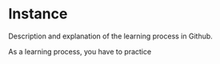 # Instance

Description and explanation of the learning process in Github.

As a learning process, you have to practice
